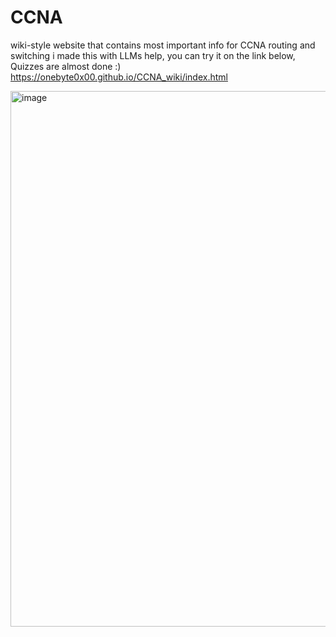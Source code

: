 # CCNA
wiki-style website that contains most important info for CCNA routing and switching
i made this with LLMs help, you can try it on the link below, Quizzes are almost done :)  
https://onebyte0x00.github.io/CCNA_wiki/index.html 

<img width="1273" height="857" alt="image" src="https://github.com/user-attachments/assets/09af506d-7a93-40c0-a471-820424c53ca0" />
